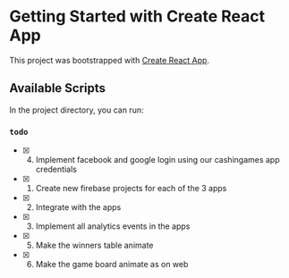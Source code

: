 # Getting Started with Create React App

This project was bootstrapped with [Create React App](https://github.com/facebook/create-react-app).

## Available Scripts

In the project directory, you can run:

### `todo`
- [x] 4. Implement facebook and google login using our cashingames app credentials
- [x] 1. Create new firebase projects for each of the 3 apps
- [x] 2. Integrate with the apps
- [x] 3. Implement all analytics events in the apps
- [x] 5. Make the winners table animate 
- [x] 6. Make the game board animate as on web